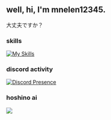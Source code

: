 well, hi, I'm mnelen12345.
---
大丈夫ですか？
### skills
[![My Skills](https://skillicons.dev/icons?i=css,html,js,py,cs,unity,linux)](https://skillicons.dev)

### discord activity
[![Discord Presence](https://lanyard.cnrad.dev/api/954702228789268512)](https://discord.com/users/954702228789268512)

### hoshino ai
![](https://media.tenor.com/P7hCyZlzDH4AAAAC/wink-anime.gif)
